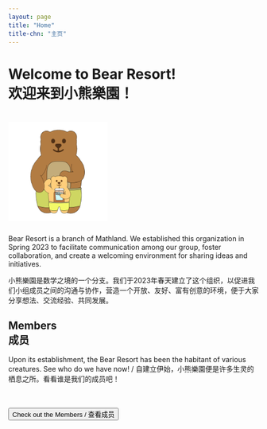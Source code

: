 ```yaml
---
layout: page
title: "Home"
title-chn: "主页"
---
```


# Welcome to Bear Resort! <br> 欢迎来到小熊樂園！

# <img src="/logos/home.gif" height="200"><br>

Bear Resort is a branch of Mathland. We established this organization in Spring 2023 to facilitate communication among our group, foster collaboration, and create a welcoming environment for sharing ideas and initiatives.

小熊樂園是数学之境的一个分支。我们于2023年春天建立了这个组织，以促进我们小组成员之间的沟通与协作，营造一个开放、友好、富有创意的环境，便于大家分享想法、交流经验、共同发展。

## Members <br> 成员

Upon its establishment, the Bear Resort has been the habitant of various creatures. See who do we have now! / 自建立伊始，小熊樂園便是许多生灵的栖息之所。看看谁是我们的成员吧！

# <button onclick="window.open('/chars/chars.html', '_blank')"> Check out the Members / 查看成员 </button>